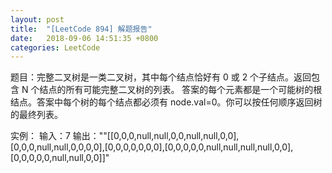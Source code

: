 ```yaml
---
layout: post
title:  "[LeetCode 894] 解题报告"
date:   2018-09-06 14:51:35 +0800
categories: LeetCode
---
```

题目：完整二叉树是一类二叉树，其中每个结点恰好有 0 或 2 个子结点。返回包含 N 个结点的所有可能完整二叉树的列表。 
答案的每个元素都是一个可能树的根结点。答案中每个树的每个结点都必须有 node.val=0。你可以按任何顺序返回树的最终列表。

实例：
输入：7
输出：""[[0,0,0,null,null,0,0,null,null,0,0],[0,0,0,null,null,0,0,0,0],[0,0,0,0,0,0,0],[0,0,0,0,0,null,null,null,null,0,0],[0,0,0,0,0,null,null,0,0]]"



[LeetCode 894]: https://leetcode.com/problems/all-possible-full-binary-trees/description

